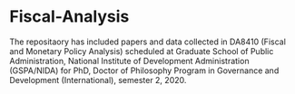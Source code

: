 # Fiscal-Analysis
The repositaory has included papers and data collected in DA8410 (Fiscal and Monetary Policy Analysis) scheduled at Graduate School of Public Administration, National Institute of Development Administration (GSPA/NIDA) for PhD, Doctor of Philosophy Program in Governance and Development (International), semester 2, 2020.
